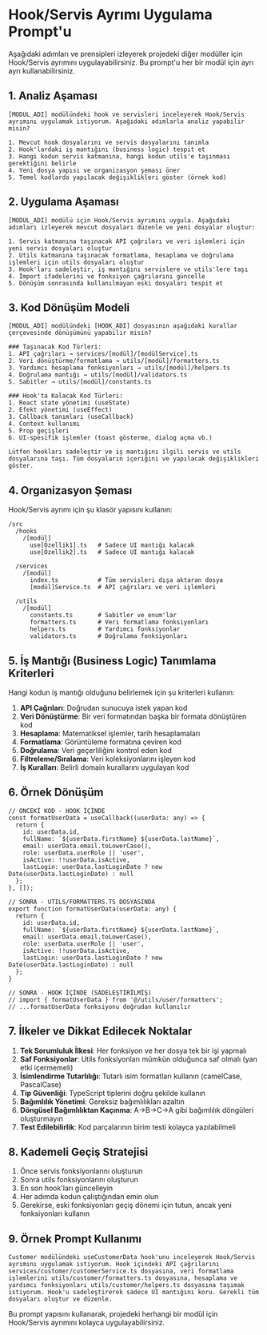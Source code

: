 # Hook/Servis Ayrımı Uygulama Prompt'u

Aşağıdaki adımları ve prensipleri izleyerek projedeki diğer modüller için Hook/Servis ayrımını uygulayabilirsiniz. Bu prompt'u her bir modül için ayrı ayrı kullanabilirsiniz.

## 1. Analiz Aşaması

```
[MODÜL_ADI] modülündeki hook ve servisleri inceleyerek Hook/Servis ayrımını uygulamak istiyorum. Aşağıdaki adımlarla analiz yapabilir misin?

1. Mevcut hook dosyalarını ve servis dosyalarını tanımla
2. Hook'lardaki iş mantığını (business logic) tespit et
3. Hangi kodun servis katmanına, hangi kodun utils'e taşınması gerektiğini belirle
4. Yeni dosya yapısı ve organizasyon şeması öner
5. Temel kodlarda yapılacak değişiklikleri göster (örnek kod)
```

## 2. Uygulama Aşaması

```
[MODÜL_ADI] modülü için Hook/Servis ayrımını uygula. Aşağıdaki adımları izleyerek mevcut dosyaları düzenle ve yeni dosyalar oluştur:

1. Servis katmanına taşınacak API çağrıları ve veri işlemleri için yeni servis dosyaları oluştur
2. Utils katmanına taşınacak formatlama, hesaplama ve doğrulama işlemleri için utils dosyaları oluştur
3. Hook'ları sadeleştir, iş mantığını servislere ve utils'lere taşı
4. İmport ifadelerini ve fonksiyon çağrılarını güncelle
5. Dönüşüm sonrasında kullanılmayan eski dosyaları tespit et
```

## 3. Kod Dönüşüm Modeli

```
[MODÜL_ADI] modülündeki [HOOK_ADI] dosyasının aşağıdaki kurallar çerçevesinde dönüşümünü yapabilir misin?

### Taşınacak Kod Türleri:
1. API çağrıları → services/[modül]/[modülService].ts
2. Veri dönüştürme/formatlama → utils/[modül]/formatters.ts
3. Yardımcı hesaplama fonksiyonları → utils/[modül]/helpers.ts
4. Doğrulama mantığı → utils/[modül]/validators.ts
5. Sabitler → utils/[modül]/constants.ts

### Hook'ta Kalacak Kod Türleri:
1. React state yönetimi (useState)
2. Efekt yönetimi (useEffect)
3. Callback tanımları (useCallback)
4. Context kullanımı
5. Prop geçişleri
6. UI-spesifik işlemler (toast gösterme, dialog açma vb.)

Lütfen hookları sadeleştir ve iş mantığını ilgili servis ve utils dosyalarına taşı. Tüm dosyaların içeriğini ve yapılacak değişiklikleri göster.
```

## 4. Organizasyon Şeması

Hook/Servis ayrımı için şu klasör yapısını kullanın:

```
/src
  /hooks
    /[modül]
      use[Özellik1].ts   # Sadece UI mantığı kalacak
      use[Özellik2].ts   # Sadece UI mantığı kalacak
  
  /services
    /[modül]
      index.ts           # Tüm servisleri dışa aktaran dosya
      [modül]Service.ts  # API çağrıları ve veri işlemleri
  
  /utils
    /[modül]
      constants.ts       # Sabitler ve enum'lar
      formatters.ts      # Veri formatlama fonksiyonları
      helpers.ts         # Yardımcı fonksiyonlar
      validators.ts      # Doğrulama fonksiyonları
```

## 5. İş Mantığı (Business Logic) Tanımlama Kriterleri

Hangi kodun iş mantığı olduğunu belirlemek için şu kriterleri kullanın:

1. **API Çağrıları**: Doğrudan sunucuya istek yapan kod
2. **Veri Dönüştürme**: Bir veri formatından başka bir formata dönüştüren kod
3. **Hesaplama**: Matematiksel işlemler, tarih hesaplamaları
4. **Formatlama**: Görüntüleme formatına çeviren kod
5. **Doğrulama**: Veri geçerliliğini kontrol eden kod
6. **Filtreleme/Sıralama**: Veri koleksiyonlarını işleyen kod
7. **İş Kuralları**: Belirli domain kurallarını uygulayan kod

## 6. Örnek Dönüşüm

```
// ÖNCEKİ KOD - HOOK İÇİNDE
const formatUserData = useCallback((userData: any) => {
  return {
    id: userData.id,
    fullName: `${userData.firstName} ${userData.lastName}`,
    email: userData.email.toLowerCase(),
    role: userData.userRole || 'user',
    isActive: !!userData.isActive,
    lastLogin: userData.lastLoginDate ? new Date(userData.lastLoginDate) : null
  };
}, []);

// SONRA - UTILS/FORMATTERS.TS DOSYASINDA
export function formatUserData(userData: any) {
  return {
    id: userData.id,
    fullName: `${userData.firstName} ${userData.lastName}`,
    email: userData.email.toLowerCase(),
    role: userData.userRole || 'user',
    isActive: !!userData.isActive,
    lastLogin: userData.lastLoginDate ? new Date(userData.lastLoginDate) : null
  };
}

// SONRA - HOOK İÇİNDE (SADELEŞTİRİLMİŞ)
// import { formatUserData } from '@/utils/user/formatters';
// ...formatUserData fonksiyonu doğrudan kullanılır
```

## 7. İlkeler ve Dikkat Edilecek Noktalar

1. **Tek Sorumluluk İlkesi**: Her fonksiyon ve her dosya tek bir işi yapmalı
2. **Saf Fonksiyonlar**: Utils fonksiyonları mümkün olduğunca saf olmalı (yan etki içermemeli)
3. **İsimlendirme Tutarlılığı**: Tutarlı isim formatları kullanın (camelCase, PascalCase)
4. **Tip Güvenliği**: TypeScript tiplerini doğru şekilde kullanın
5. **Bağımlılık Yönetimi**: Gereksiz bağımlılıkları azaltın
6. **Döngüsel Bağımlılıktan Kaçınma**: A→B→C→A gibi bağımlılık döngüleri oluşturmayın
7. **Test Edilebilirlik**: Kod parçalarının birim testi kolayca yazılabilmeli

## 8. Kademeli Geçiş Stratejisi

1. Önce servis fonksiyonlarını oluşturun
2. Sonra utils fonksiyonlarını oluşturun
3. En son hook'ları güncelleyin
4. Her adımda kodun çalıştığından emin olun
5. Gerekirse, eski fonksiyonları geçiş dönemi için tutun, ancak yeni fonksiyonları kullanın

## 9. Örnek Prompt Kullanımı

```
Customer modülündeki useCustomerData hook'unu inceleyerek Hook/Servis ayrımını uygulamak istiyorum. Hook içindeki API çağrılarını services/customer/customerService.ts dosyasına, veri formatlama işlemlerini utils/customer/formatters.ts dosyasına, hesaplama ve yardımcı fonksiyonları utils/customer/helpers.ts dosyasına taşımak istiyorum. Hook'u sadeleştirerek sadece UI mantığını koru. Gerekli tüm dosyaları oluştur ve düzenle.
```

Bu prompt yapısını kullanarak, projedeki herhangi bir modül için Hook/Servis ayrımını kolayca uygulayabilirsiniz.